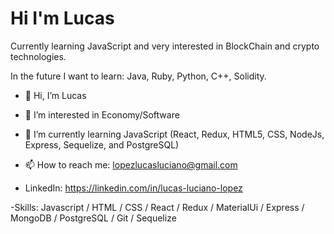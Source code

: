 <h1>Hi I'm Lucas</h1>

Currently learning JavaScript and very interested in BlockChain and crypto technologies.

In the future I want to learn: Java, Ruby, Python, C++, Solidity.

- 👋 Hi, I’m Lucas
- 👀 I’m interested in Economy/Software
- 🌱 I’m currently learning JavaScript (React, Redux, HTML5, CSS, NodeJs, Express, Sequelize, and PostgreSQL)

- 📫 How to reach me: lopezlucasluciano@gmail.com
- LinkedIn: https://linkedin.com/in/lucas-luciano-lopez

-Skills: Javascript / HTML / CSS / React / Redux / MaterialUi / Express / MongoDB / PostgreSQL / Git / Sequelize







<!---
Luktex/Luktex is a ✨ special ✨ repository because its `README.md` (this file) appears on your GitHub profile.
You can click the Preview link to take a look at your changes.
--->

